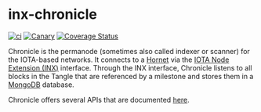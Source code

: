 # inx-chronicle

[![ci](https://github.com/iotaledger/inx-chronicle/actions/workflows/ci.yml/badge.svg)](https://github.com/iotaledger/inx-chronicle/actions/workflows/ci.yml)
[![Canary](https://github.com/iotaledger/inx-chronicle/actions/workflows/canary.yml/badge.svg)](https://github.com/iotaledger/inx-chronicle/actions/workflows/canary.yml)
[![Coverage Status](https://coveralls.io/repos/github/iotaledger/inx-chronicle/badge.svg?branch=main)](https://coveralls.io/github/iotaledger/inx-chronicle?branch=main)

Chronicle is the permanode (sometimes also called indexer or scanner) for the IOTA-based networks.
It connects to a [Hornet](https://github.com/iotaledger/hornet) via the [IOTA Node Extension (INX)](https://github.com/iotaledger/inx) interface.
Through the INX interface, Chronicle listens to all blocks in the Tangle that are referenced by a milestone and stores them in a [MongoDB](https://www.mongodb.com/) database.

Chronicle offers several APIs that are documented [here](https://wiki.iota.org/inx-chronicle/reference/api.md).

